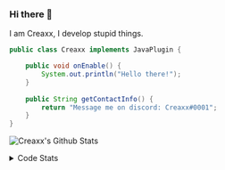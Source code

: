 ### Hi there 👋

I am Creaxx, I develop stupid things. 

```java
public class Creaxx implements JavaPlugin {

    public void onEnable() {
        System.out.println("Hello there!");
    }
    
    public String getContactInfo() {
        return "Message me on discord: Creaxx#0001";
    }
}
```

![Creaxx's Github Stats](https://github-readme-stats.vercel.app/api?username=CreaxxOG&show_icons=true&theme=dark&count_private=true)

<details>
  <summary>Code Stats</summary>

<!--START_SECTION:waka-->
![Code Time](http://img.shields.io/badge/Code%20Time-920%20hrs%2011%20mins-blue)

![Lines of code](https://img.shields.io/badge/From%20Hello%20World%20I%27ve%20Written-2%20Thousand%20lines%20of%20code-blue)

**🐱 My GitHub Data** 

> 🏆 629 Contributions in the Year 2022
 > 
> 📦 231.3 kB Used in GitHub's Storage 
 > 
> 🚫 Not Opted to Hire
 > 
> 📜 3 Public Repositories 
 > 
> 🔑 3 Private Repositories  
 > 
**I'm an Early 🐤** 

```text
🌞 Morning    15 commits     █░░░░░░░░░░░░░░░░░░░░░░░░   3.6% 
🌆 Daytime    197 commits    ███████████░░░░░░░░░░░░░░   47.24% 
🌃 Evening    185 commits    ███████████░░░░░░░░░░░░░░   44.36% 
🌙 Night      20 commits     █░░░░░░░░░░░░░░░░░░░░░░░░   4.8%

```
📅 **I'm Most Productive on Wednesday** 

```text
Monday       51 commits     ███░░░░░░░░░░░░░░░░░░░░░░   12.23% 
Tuesday      67 commits     ████░░░░░░░░░░░░░░░░░░░░░   16.07% 
Wednesday    71 commits     ████░░░░░░░░░░░░░░░░░░░░░   17.03% 
Thursday     51 commits     ███░░░░░░░░░░░░░░░░░░░░░░   12.23% 
Friday       47 commits     ██░░░░░░░░░░░░░░░░░░░░░░░   11.27% 
Saturday     61 commits     ███░░░░░░░░░░░░░░░░░░░░░░   14.63% 
Sunday       69 commits     ████░░░░░░░░░░░░░░░░░░░░░   16.55%

```


📊 **This Week I Spent My Time On** 

```text
💬 Programming Languages: 
Java                     6 hrs 5 mins        ██████████████████████░░░   88.98% 
Kotlin                   27 mins             █░░░░░░░░░░░░░░░░░░░░░░░░   6.76% 
XML                      13 mins             ░░░░░░░░░░░░░░░░░░░░░░░░░   3.26% 
GitIgnore file           2 mins              ░░░░░░░░░░░░░░░░░░░░░░░░░   0.73% 
PHP                      0 secs              ░░░░░░░░░░░░░░░░░░░░░░░░░   0.11%

🔥 Editors: 
IntelliJ                 6 hrs 50 mins       █████████████████████████   100.0%

```

**I Mostly Code in Java** 

```text
Java                     6 repos             ███████████████░░░░░░░░░░   60.0% 
Kotlin                   3 repos             ███████░░░░░░░░░░░░░░░░░░   30.0% 
EJS                      1 repo              ██░░░░░░░░░░░░░░░░░░░░░░░   10.0%

```



 Last Updated on 16/10/2022 02:48:04 UTC
<!--END_SECTION:waka-->
</details>
